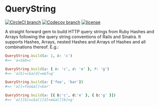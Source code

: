 # QueryString

[![CircleCI branch](https://img.shields.io/circleci/project/github/AlexWayfer/query_string/master.svg?style=flat-square)](https://circleci.com/gh/AlexWayfer/query_string/tree/master)
[![Codecov branch](https://img.shields.io/codecov/c/github/AlexWayfer/query_string/master.svg?style=flat-square)](https://codecov.io/gh/AlexWayfer/query_string/branch/master)
[![license](https://img.shields.io/github/license/AlexWayfer/query_string.svg?style=flat-square)](https://github.com/AlexWayfer/query_string/blob/master/LICENSE)

A straight forward gem to build HTTP query strings from Ruby Hashes and Arrays following the query string conventions of Rails and Sinatra. It supports Hashes, Arrays, nested Hashes and Arrays of Hashes and all combinations thereof. E.g.:

```ruby
QueryString.build(a: 1, b: 'c')
#=> 'a=1&b=c'

QueryString.build(a: { b: 'c', d: 'e' }, f: 'g')
#=> 'a[b]=c&a[d]=e&f=g'

QueryString.build(a: ['foo', 'bar'])
#=> 'a[]=foo&a[]=bar'

QueryString.build(a: [{ b:'c', d:'e' }, { b:'g' }])
#=> 'a[][b]=c&a[][d]=e&a[][b]=g'
```
